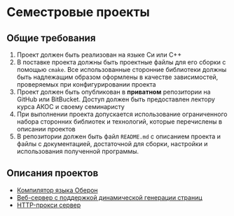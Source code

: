# Семестровые проекты

## Общие требования

 1. Проект должен быть реализован на языке Си или C++
 2. В поставке проекта должны быть проектные файлы для его сборки с помощью `cmake`. Все использованные сторонние библиотеки должны быть надлежащим образом оформлены в качестве зависимостей, проверяемых при конфигурировании проекта
 3. Проект должен быть опубликован в **приватном** репозитории на GitHub или BitBucket. Доступ должен быть предоставлен лектору курса АКОС и своему семинаристу
 4. При выполнении проекта допускается использование ограниченного набора сторонних библиотек и технологий, которые перечислены в описании проектов
 5. В репозитории должен быть файл `README.md` с описанием проекта и файлы с документацией, достаточной для сборки, настройки и использования полученной программы.

## Описания проектов

 * [Компилятор языка Оберон](compiler.md)
 * [Веб-сервер с поддержкой динамической генерации страниц](httpd.md)
 * [HTTP-прокси сервер](proxy.md)

